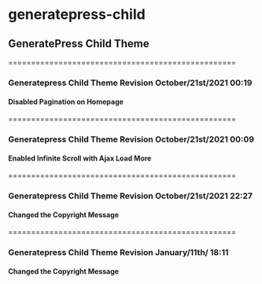 # generatepress-child
## GeneratePress Child Theme

==================================================
### Generatepress Child Theme Revision October/21st/2021 00:19

#### Disabled Pagination on Homepage
==================================================
### Generatepress Child Theme Revision October/21st/2021 00:09

#### Enabled Infinite Scroll with Ajax Load More
==================================================
### Generatepress Child Theme Revision October/21st/2021 22:27

#### Changed the Copyright Message
==================================================
### Generatepress Child Theme Revision January/11th/ 18:11

#### Changed the Copyright Message
